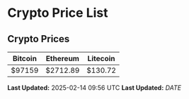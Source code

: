 # Crypto Price List

## Crypto Prices
| Bitcoin | Ethereum | Litecoin |
| ------- | -------- | -------- |
| $97159 | $2712.89 | $130.72 |
**Last Updated:** 2025-02-14 09:56 UTC
**Last Updated:** $DATE$

